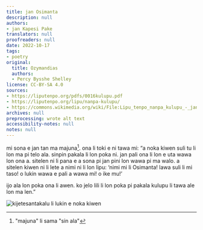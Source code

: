 ```yaml
---
title: jan Osimanta
description: null
authors:
- jan Kapesi Pake
translators: null
proofreaders: null
date: 2022-10-17
tags:
- poetry
original:
  title: Ozymandias
  authors:
  - Percy Bysshe Shelley
license: CC-BY-SA 4.0
sources:
- https://liputenpo.org/pdfs/0016kulupu.pdf
- https://liputenpo.org/lipu/nanpa-kulupu/
- https://commons.wikimedia.org/wiki/File:Lipu_tenpo_nanpa_kulupu_-_jan_Osimanta.png
archives: null
preprocessing: wrote alt text
accessibility-notes: null
notes: null
---
```


mi sona e jan tan ma majuna[^1]. ona li toki e ni tawa mi: “a noka kiwen suli tu li lon ma pi telo ala. sinpin pakala li lon poka ni. jan pali ona li lon e uta wawa lon ona a. sitelen ni li pana e a sona pi jan pini lon wawa pi ma walo. a sitelen kiwen ni li lete a nimi ni li lon lipu: ‘nimi mi li Osimanta! lawa suli li mi taso! o lukin wawa e pali a wawa mi! o ike mu!’

ijo ala lon poka ona li awen. ko jelo lili li lon poka pi pakala kulupu li tawa ale lon ma len.”

[^1]: "majuna" li sama "sin ala"

![kijetesantakalu li lukin e noka kiwen](https://upload.wikimedia.org/wikipedia/commons/5/5d/Lipu_tenpo_nanpa_kulupu_-_jan_Osimanta.png)
